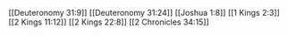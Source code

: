 [[Deuteronomy 31:9]]
[[Deuteronomy 31:24]]
[[Joshua 1:8]]
[[1 Kings 2:3]]
[[2 Kings 11:12]]
[[2 Kings 22:8]]
[[2 Chronicles 34:15]]
